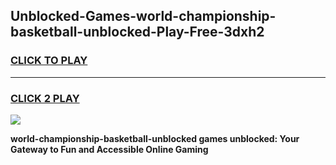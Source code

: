 
## Unblocked-Games-world-championship-basketball-unblocked-Play-Free-3dxh2
<h3>
<a href="https://premium76.site?title=world-championship-basketball-unblocked&ref=12A">CLICK TO PLAY</a></h3>
<hr>

<h3>
<a href="https://premium76.site?title=world-championship-basketball-unblocked&ref=12A">CLICK 2 PLAY</a>
  
</h3>

<a href="https://premium76.site?title=world-championship-basketball-unblocked&ref=12A"><img src="https://clearcache.store/games.png"></a>


**world-championship-basketball-unblocked games unblocked: Your Gateway to Fun and Accessible Online Gaming**
